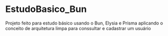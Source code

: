 # EstudoBasico_Bun
Projeto feito para estudo básico usando o Bun, Elysia e Prisma aplicando o conceito de arquitetura limpa para conssultar e cadastrar um usuário
